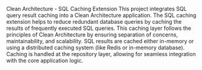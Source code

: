 Clean Architecture - SQL Caching Extension
This project integrates SQL query result caching into a Clean Architecture application. The SQL caching extension helps to reduce redundant database queries by caching the results of frequently executed SQL queries. This caching layer follows the principles of Clean Architecture by ensuring separation of concerns, maintainability, and scalability.
SQL results are cached either in-memory or using a distributed caching system (like Redis or in-memory database). Caching is handled at the repository layer, allowing for seamless integration with the core application logic.